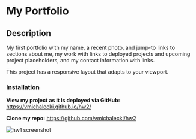 # My Portfolio

## Description

My first portfolio with my name, a recent photo, and jump-to links to sections about me, my work with links to deployed projects and upcoming project placeholders, and my contact information with links.

This project has a responsive layout that adapts to your viewport.

### Installation

**View my project as it is deployed via GitHub:**
https://vmichalecki.github.io/hw2/

**Clone my repo:**
https://github.com/vmichalecki/hw2

![hw1 screenshot](/assets/images/hw1-screenshot.png)
